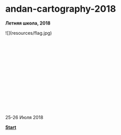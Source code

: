 # andan-cartography-2018
<b>Летняя школа, 2018</b>

<div style="width:250px; height:250px">![](resources/flag.jpg)</div>

25-26 Июля 2018

<a href="https://alschel.github.io/andan-cartography-2018/"><b>Start</b><a>
